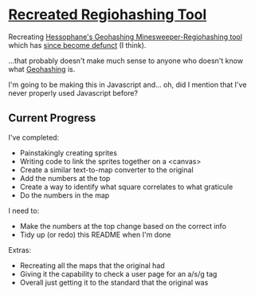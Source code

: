 # [Recreated Regiohashing Tool](https://thexxos.github.io/regiohash/)
Recreating [Hessophane's Geohashing Minesweeper-Regiohashing tool](https://geohashing.site/geohashing/User:Hessophanes/Regiohashing) which has [since become defunct](http://hessophanes.de/xkcd/xkcdregio.cgi?about) (I think).

...that probably doesn't make much sense to anyone who doesn't know what [Geohashing](https://geohashing.site/geohashing/Main_Page) is.

I'm going to be making this in Javascript and... oh, did I mention that I've never properly used Javascript before?

## Current Progress
I've completed:
- Painstakingly creating sprites
- Writing code to link the sprites together on a \<canvas>
- Create a similar text-to-map converter to the original
- Add the numbers at the top
- Create a way to identify what square correlates to what graticule
- Do the numbers in the map

I need to:
- Make the numbers at the top change based on the correct info
- Tidy up (or redo) this README when I'm done

Extras:
- Recreating all the maps that the original had
- Giving it the capability to check a user page for an a/s/g tag
- Overall just getting it to the standard that the original was
